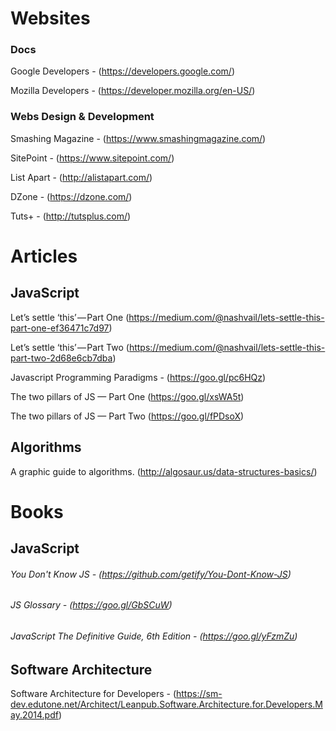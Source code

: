 
# Websites
### Docs
Google Developers - (https://developers.google.com/)

Mozilla Developers - (https://developer.mozilla.org/en-US/)

### Webs Design & Development
Smashing Magazine - (https://www.smashingmagazine.com/)

SitePoint - (https://www.sitepoint.com/)

List Apart - (http://alistapart.com/)

DZone - (https://dzone.com/)

Tuts+ - (http://tutsplus.com/)


# Articles
## JavaScript

 Let’s settle ‘this’ — Part One (https://medium.com/@nashvail/lets-settle-this-part-one-ef36471c7d97)

 Let’s settle ‘this’ — Part Two (https://medium.com/@nashvail/lets-settle-this-part-two-2d68e6cb7dba)
 
 Javascript Programming Paradigms - (https://goo.gl/pc6HQz)
 
 The two pillars of JS — Part One (https://goo.gl/xsWA5t)
 
 The two pillars of JS — Part Two (https://goo.gl/fPDsoX)
 
##  Algorithms
 
A graphic guide to algorithms. (http://algosaur.us/data-structures-basics/)

# Books
## JavaScript

###### You Don't Know JS - (https://github.com/getify/You-Dont-Know-JS)
###### JS Glossary - (https://goo.gl/GbSCuW)
###### JavaScript The Definitive Guide, 6th Edition - (https://goo.gl/yFzmZu)

## Software Architecture

Software Architecture for Developers - (https://sm-dev.edutone.net/Architect/Leanpub.Software.Architecture.for.Developers.May.2014.pdf)



